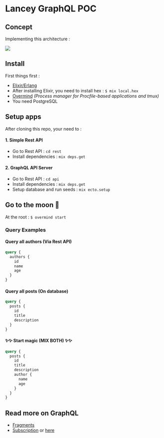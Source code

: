 # Lancey GraphQL POC

## Concept

Implementing this architecture :

![](http://share.e-lam.net/c7f861eae3e8/archi.png)

## Install

First things first :

- [Elixir/Erlang](https://elixir-lang.org/install.html)
- After installing Elixir, you need to install hex : `$ mix local.hex`
- [Overmind](https://github.com/DarthSim/overmind) _(Process manager for Procfile-based applications and tmux)_
- You need PostgreSQL

## Setup apps

After cloning this repo, your need to :

#### 1. Simple Rest API

- Go to Rest API : `cd rest`
- Install dependencies : `mix deps.get`

#### 2. GraphQL API Server

- Go to Rest API : `cd api`
- Install dependencies : `mix deps.get`
- Setup database and run seeds : `mix ecto.setup`

## Go to the moon 🚀

At the root : `$ overmind start`

### Query Examples

#### Query all authors (Via Rest API)

```graphql
query {
  authors {
    id
    name
    age
  }
}
```

#### Query all posts (On database)

```graphql
query {
  posts {
    id
    title
    description
  }
}
```

#### ✨✨ Start magic (MIX BOTH) ✨✨

```graphql
query {
  posts {
    id
    title
    description
    author {
      name
      age
    }
  }
}
```

## Read more on GraphQL

- [Fragments](https://graphql.org/learn/queries/#fragments)
- [Subscription](https://www.apollographql.com/docs/react/advanced/subscriptions) or [here](https://medium.com/@hpux/make-web-real-time-with-graphql-subscriptions-5a59ac1b010c)
